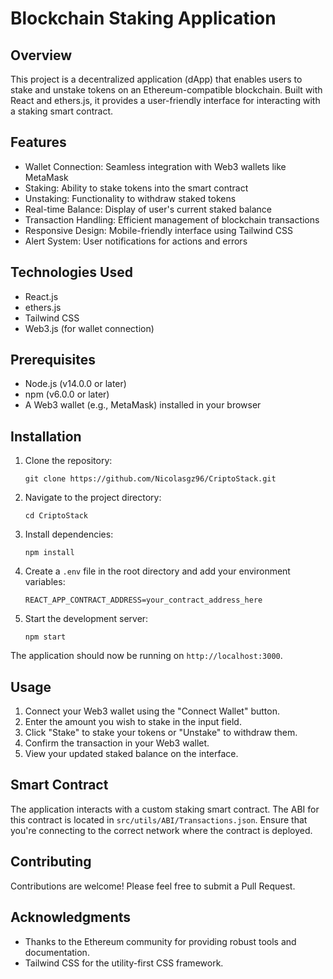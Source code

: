# Blockchain Staking Application

## Overview

This project is a decentralized application (dApp) that enables users to stake and unstake tokens on an Ethereum-compatible blockchain. Built with React and ethers.js, it provides a user-friendly interface for interacting with a staking smart contract.

## Features

- Wallet Connection: Seamless integration with Web3 wallets like MetaMask
- Staking: Ability to stake tokens into the smart contract
- Unstaking: Functionality to withdraw staked tokens
- Real-time Balance: Display of user's current staked balance
- Transaction Handling: Efficient management of blockchain transactions
- Responsive Design: Mobile-friendly interface using Tailwind CSS
- Alert System: User notifications for actions and errors

## Technologies Used

- React.js
- ethers.js
- Tailwind CSS
- Web3.js (for wallet connection)

## Prerequisites

- Node.js (v14.0.0 or later)
- npm (v6.0.0 or later)
- A Web3 wallet (e.g., MetaMask) installed in your browser

## Installation

1. Clone the repository:
   ```
   git clone https://github.com/Nicolasgz96/CriptoStack.git
   ```

2. Navigate to the project directory:
   ```
   cd CriptoStack
   ```

3. Install dependencies:
   ```
   npm install
   ```

4. Create a `.env` file in the root directory and add your environment variables:
   ```
   REACT_APP_CONTRACT_ADDRESS=your_contract_address_here
   ```

5. Start the development server:
   ```
   npm start
   ```

The application should now be running on `http://localhost:3000`.

## Usage

1. Connect your Web3 wallet using the "Connect Wallet" button.
2. Enter the amount you wish to stake in the input field.
3. Click "Stake" to stake your tokens or "Unstake" to withdraw them.
4. Confirm the transaction in your Web3 wallet.
5. View your updated staked balance on the interface.

## Smart Contract

The application interacts with a custom staking smart contract. The ABI for this contract is located in `src/utils/ABI/Transactions.json`. Ensure that you're connecting to the correct network where the contract is deployed.

## Contributing

Contributions are welcome! Please feel free to submit a Pull Request.

## Acknowledgments

- Thanks to the Ethereum community for providing robust tools and documentation.
- Tailwind CSS for the utility-first CSS framework.
